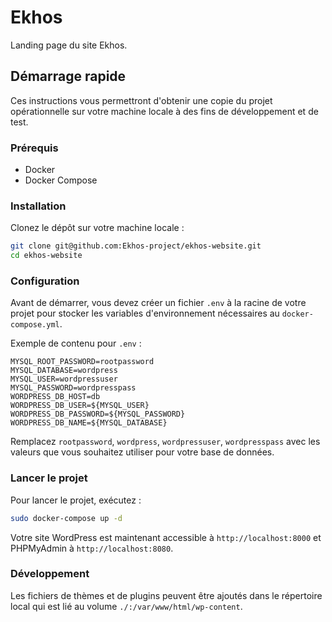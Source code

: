 # Ekhos

Landing page du site Ekhos.

## Démarrage rapide

Ces instructions vous permettront d'obtenir une copie du projet opérationnelle sur votre machine locale à des fins de développement et de test.

### Prérequis

- Docker  
- Docker Compose

### Installation

Clonez le dépôt sur votre machine locale :

```sh
git clone git@github.com:Ekhos-project/ekhos-website.git
cd ekhos-website
```

### Configuration

Avant de démarrer, vous devez créer un fichier `.env` à la racine de votre projet pour stocker les variables d'environnement nécessaires au `docker-compose.yml`.

Exemple de contenu pour `.env` :

```env
MYSQL_ROOT_PASSWORD=rootpassword
MYSQL_DATABASE=wordpress
MYSQL_USER=wordpressuser
MYSQL_PASSWORD=wordpresspass
WORDPRESS_DB_HOST=db
WORDPRESS_DB_USER=${MYSQL_USER}
WORDPRESS_DB_PASSWORD=${MYSQL_PASSWORD}
WORDPRESS_DB_NAME=${MYSQL_DATABASE}
```

Remplacez `rootpassword`, `wordpress`, `wordpressuser`, `wordpresspass` avec les valeurs que vous souhaitez utiliser pour votre base de données.

### Lancer le projet

Pour lancer le projet, exécutez :

```sh
sudo docker-compose up -d
```

Votre site WordPress est maintenant accessible à `http://localhost:8000` et PHPMyAdmin à `http://localhost:8080`.

### Développement

Les fichiers de thèmes et de plugins peuvent être ajoutés dans le répertoire local qui est lié au volume `./:/var/www/html/wp-content`.